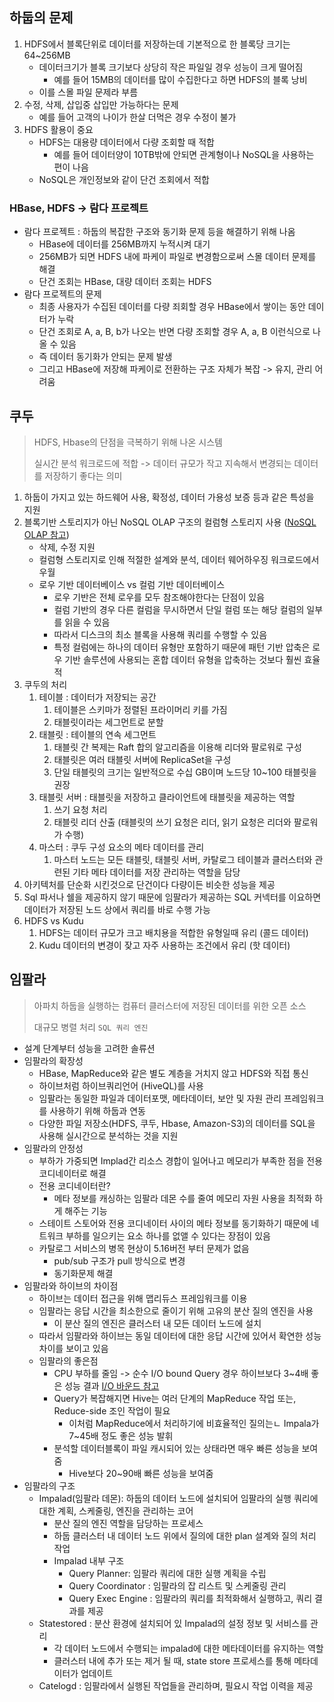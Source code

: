 ## 하둡의 문제

1. HDFS에서 블록단위로 데이터를 저장하는데 기본적으로 한 블록당 크기는 64~256MB
   * 데이터크기가 블록 크기보다 상당히 작은 파일일 경우 성능이 크게 떨어짐
     * 예를 들어 15MB의 데이터를 많이 수집한다고 하면 HDFS의 블록 낭비
   * 이를 스몰 파일 문제라 부름
2. 수정, 삭제, 삽입중 삽입만 가능하다는 문제
   * 예를 들어 고객의 나이가 한살 더먹은 경우 수정이 불가
3. HDFS 활용이 중요
   * HDFS는 대용량 데이터에서 다량 조회할 때 적합 
     * 예를 들어 데이터양이 10TB밖에 안되면 관계형이나 NoSQL을 사용하는 편이 나음
   * NoSQL은 개인정보와 같이 단건 조회에서 적합 



### HBase, HDFS -> 람다 프로젝트

* 람다 프로젝트 : 하둡의 복잡한 구조와 동기화 문제 등을 해결하기 위해 나옴
  * HBase에 데이터를 256MB까지 누적시켜 대기
  * 256MB가 되면 HDFS  내에 파케이 파일로 변경함으로써 스몰 데이터 문제를 해결
  * 단건 조회는 HBase, 대량 데이터 조회는 HDFS
* 람다 프로젝트의 문제
  * 최종 사용자가 수집된 데이터를 다량 죄회할 경우 HBase에서 쌓이는 동안 데이터가 누락
  * 단건 조회로 A, a, B, b가 나오는 반면 다량 조회할 경우 A, a, B 이런식으로 나올 수 있음
  * 즉 데이터 동기화가 안되는 문제 발생
  * 그리고 HBase에 저장해 파케이로 전환하는 구조 자체가 복잡 -> 유지, 관리 어려움



## 쿠두

> HDFS, Hbase의 단점을 극복하기 위해 나온 시스템
>
> 실시간 분석 워크로드에 적합 -> 데이터 규모가 작고 지속해서 변경되는 데이터를 저장하기 좋다는 의미

1. 하둡이 가지고 있는 하드웨어 사용, 확정성, 데이터 가용성 보증 등과 같은 특성을 지원
2. 블록기반 스토리지가 아닌 NoSQL OLAP 구조의 컬럼형 스토리지 사용 ([NoSQL OLAP 참고](https://www.singlestore.com/blog/pre-modern-databases-oltp-olap-and-nosql/))
   * 삭제, 수정 지원
   * 컬럼형 스토리지로 인해 적절한 설계와 분석, 데이터 웨어하우징 워크로드에서 우월
   * 로우 기반 데이터베이스 vs 컬럼 기반 데이터베이스
     * 로우 기반은 전체 로우를 모두 참조해야한다는 단점이 있음
     * 컬럼 기반의 경우 다른 컬럼을 무시하면서 단일 컬럼 또는 해당 컬럼의 일부를 읽을 수 있음
     * 따라서 디스크의 최소 블록을 사용해 쿼리를 수행할 수 있음
     * 특정 컬럼에는 하나의 데이터 유형만 포함하기 때문에 패턴 기반 압축은 로우 기반 솔루션에 사용되는 혼합 데이터 유형을 압축하는 것보다 훨씬 효율적
3. 쿠두의 처리
   1. 테이블 : 데이터가 저장되는 공간
      1. 테이블은 스키마가 정렬된 프라이머리 키를 가짐
      2. 태블릿이라는 세그먼트로 분할
   2. 태블릿 : 테이블의 연속 세그먼트
      1. 태블릿 간 복제는 Raft 합의 알고리즘을 이용해 리더와 팔로워로 구성
      2. 태블릿은 여러 태블릿 서버에 ReplicaSet을 구성
      3. 단일 태블릿의 크기는 일반적으로 수십 GB이며 노드당 10~100 태블릿을 권장
   3. 태블릿 서버 : 태블릿을 저장하고 클라이언트에 태블릿을 제공하는 역할
      1. 쓰기 요청 처리
      2. 태블릿 리더 산출 (태블릿의 쓰기 요청은 리더, 읽기 요청은 리더와 팔로워가 수행)
   4. 마스터 : 쿠두 구성 요소의 메타 데이터를 관리
      1. 마스터 노드는 모든 태블릿, 태블릿 서버, 카탈로그 테이블과 클러스터와 관련된 기타 메타 데이터를 저장 관리하는 역할을 담당
4. 아키텍처를 단순화 시킨것으로 단건이다 다량이든 비슷한 성능을 제공
5. Sql 파서나 쉘을 제공하지 않기 때문에 임팔라가 제공하는 SQL 커넥터를 이요하면 데이터가 저장된 노드 상에서 쿼리를 바로 수행 가능
6. HDFS vs Kudu
   1. HDFS는 데이터 규모가 크고 배치용을 적합한 유형일때 유리  (콜드 데이터)
   2. Kudu 데이터의 변경이 잦고 자주 사용하는 조건에서 유리 (핫 데이터)



## 임팔라

> 아파치 하둡을 실행하는 컴퓨터 클러스터에 저장된 데이터를 위한 오픈 소스
>
> 대규모 병렬 처리 ```SQL 쿼리 엔진```

* 설계 단계부터 성능을 고려한 솔류션
* 임팔라의 확장성
  * HBase, MapReduce와 같은 별도 계층을 거치지 않고 HDFS와 직접 통신
  * 하이브처럼 하이브쿼리언어 (HiveQL)를 사용
  * 임팔라는 동일한 파일과 데이터포맷, 메타데이터, 보안 및 자원 관리 프레임워크를 사용하기 위해 하둡과 연동
  * 다양한 파일 저장소(HDFS, 쿠두, Hbase, Amazon-S3)의 데이터를 SQL을 사용해 실시간으로 분석하는 것을 지원
* 임팔라의 안정성
  * 부하가 가중되면 Implad간 리소스 경합이 일어나고 메모리가 부족한 점을 전용 코디네이터로 해결
  * 전용 코디네이터란?
    * 메타 정보를 캐싱하는 임팔라 데몬 수를 줄여 메모리 자원 사용을 최적화 하게 해주는 기능
  * 스테이트 스토어와 전용 코디네이터 사이의 메타 정보를 동기화하기 때문에 네트워크 부하를 일으키는 요소 하나를 없앨 수 있다는 장점이 있음
  * 카탈로그 서비스의 병목 현상이 5.16버전 부터 문제가 없음
    * pub/sub 구조가 pull 방식으로 변경
    * 동기화문제 해결
* 임팔라와 하이브의 차이점
  * 하이브는 데이터 접근을 위해 맵리듀스 프레임워크를 이용
  * 임팔라는 응답 시간을 최소한으로 줄이기 위해 고유의 분산 질의 엔진을 사용
    * 이 분산 질의 엔진은 클러스터 내 모든 데이터 노드에 설치
  * 따라서 임팔라와 하이브는 동일 데이터에 대한 응답 시간에 있어서 확연한 성능 차이를 보이고 있음
  * 임팔라의 좋은점
    * CPU 부하를 줄임 -> 순수 I/O bound Query 경우 하이브보다 3~4배 좋은 성능 결과 [I/O 바운드 참고](https://qastack.kr/programming/868568/what-do-the-terms-cpu-bound-and-i-o-bound-mean)
    * Query가 복잡해지면 Hive는 여러 단계의 MapReduce 작업 또는, Reduce-side 조인 작업이 필요
      * 이처럼 MapReduce에서 처리하기에 비효율적인 질의는ㄴ Impala가 7~45배 정도 좋은 성능 발휘
    * 분석할 데이터블록이 파일 캐시되어 있는 상태라면 매우 빠른 성능을 보여줌
      * Hive보다 20~90배 빠른 성능을 보여줌
* 임팔라의 구조
  * Impalad(임팔라 데몬): 하둡의 데이터 노드에 설치되어 임팔라의 실행 쿼리에 대한 계획, 스케줄링, 엔진을 관리하는 코어
    * 분산 질의 엔진 역할을 담당하는 프로세스
    * 하둡 클러스터 내 데이터 노드 위에서 질의에 대한 plan 설계와 질의 처리 작업
    * Impalad 내부 구조
      * Query Planner: 임팔라 쿼리에 대한 실행 계획을 수립
      * Query Coordinator : 임팔라의 잡 리스트 및 스케줄링 관리
      * Query Exec Engine : 임팔라의 쿼리를 최적화해서 실행하고, 쿼리 결과를 제공
  * Statestored : 분산 환경에 설치되어 있 Impalad의 설정 정보 및 서비스를 관리
    * 각 데이터 노드에서 수행되는 impalad에 대한 메타데이터를 유지하는 역할
    * 클러스터 내에 추가 또는 제거 될 때, state store 프로세스를 통해 메타데이터가 업데이트
  * Catelogd : 임팔라에서 실행된 작업들을 관리하며, 필요시 작업 이력을 제공



